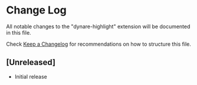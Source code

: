 # Change Log

All notable changes to the "dynare-highlight" extension will be documented in this file.

Check [Keep a Changelog](http://keepachangelog.com/) for recommendations on how to structure this file.

## [Unreleased]

- Initial release